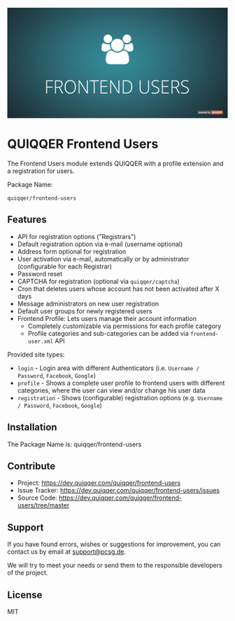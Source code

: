 ![QUIQQER Blog](bin/images/Readme.jpg)

QUIQQER Frontend Users
========

The Frontend Users module extends QUIQQER with a profile extension and a registration for users.

Package Name:

    quiqqer/frontend-users


Features
--------

* API for registration options ("Registrars")
* Default registration option via e-mail (username optional)
* Address form optional for registration
* User activation via e-mail, automatically or by administrator (configurable for each Registrar)
* Password reset
* CAPTCHA for registration (optional via `quiqqer/captcha`)
* Cron that deletes users whose account has not been activated after X days
* Message administrators on new user registration
* Default user groups for newly registered users
* Frontend Profile: Lets users manage their account information
  * Completely customizable via permissions for each profile category
  * Profile categories and sub-categories can be added via `frontend-user.xml` API


Provided site types:
* `login` - Login area with different Authenticators (i.e. `Username / Password`, `Facebook`, `Google`)
* `profile` - Shows a complete user profile to frontend users with different categories, where the user can view and/or change his user data
* `registration` - Shows (configurable) registration options (e.g. `Username / Password`, `Facebook`, `Google`)

Installation
------------

The Package Name is: quiqqer/frontend-users


Contribute
----------

- Project: https://dev.quiqqer.com/quiqqer/frontend-users
- Issue Tracker: https://dev.quiqqer.com/quiqqer/frontend-users/issues
- Source Code: https://dev.quiqqer.com/quiqqer/frontend-users/tree/master


Support
-------

If you have found errors, wishes or suggestions for improvement,
you can contact us by email at support@pcsg.de.

We will try to meet your needs or send them to the responsible developers
of the project.

License
-------

MIT
